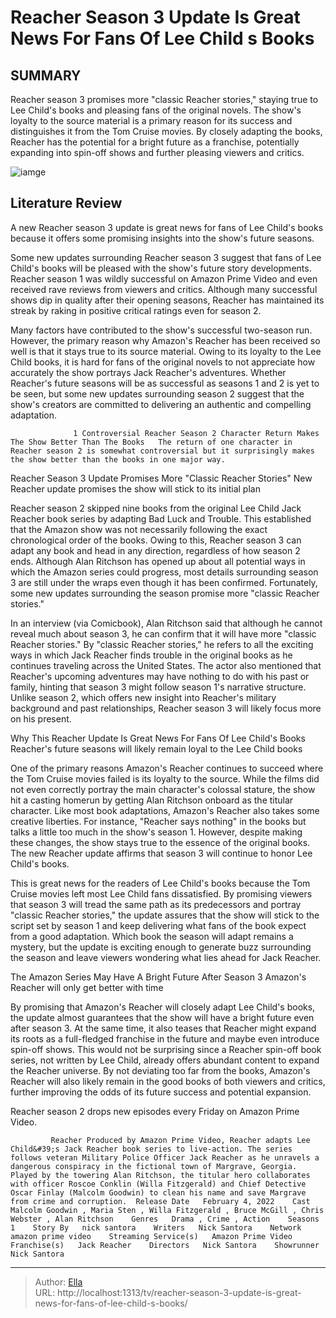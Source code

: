 # Reacher Season 3 Update Is Great News For Fans Of Lee Child s Books


## SUMMARY 



  Reacher season 3 promises more &#34;classic Reacher stories,&#34; staying true to Lee Child&#39;s books and pleasing fans of the original novels.   The show&#39;s loyalty to the source material is a primary reason for its success and distinguishes it from the Tom Cruise movies.   By closely adapting the books, Reacher has the potential for a bright future as a franchise, potentially expanding into spin-off shows and further pleasing viewers and critics.  

![iamge](https://static1.srcdn.com/wordpress/wp-content/uploads/2023/12/_reacher-season-3-update-great-news-books.jpg)

## Literature Review
A new Reacher season 3 update is great news for fans of Lee Child&#39;s books because it offers some promising insights into the show&#39;s future seasons.




Some new updates surrounding Reacher season 3 suggest that fans of Lee Child&#39;s books will be pleased with the show&#39;s future story developments. Reacher season 1 was wildly successful on Amazon Prime Video and even received rave reviews from viewers and critics. Although many successful shows dip in quality after their opening seasons, Reacher has maintained its streak by raking in positive critical ratings even for season 2.




Many factors have contributed to the show&#39;s successful two-season run. However, the primary reason why Amazon&#39;s Reacher has been received so well is that it stays true to its source material. Owing to its loyalty to the Lee Child books, it is hard for fans of the original novels to not appreciate how accurately the show portrays Jack Reacher&#39;s adventures. Whether Reacher&#39;s future seasons will be as successful as seasons 1 and 2 is yet to be seen, but some new updates surrounding season 2 suggest that the show&#39;s creators are committed to delivering an authentic and compelling adaptation.

                  1 Controversial Reacher Season 2 Character Return Makes The Show Better Than The Books   The return of one character in Reacher season 2 is somewhat controversial but it surprisingly makes the show better than the books in one major way.    


 Reacher Season 3 Update Promises More &#34;Classic Reacher Stories&#34; 
New Reacher update promises the show will stick to its initial plan
         




Reacher season 2 skipped nine books from the original Lee Child Jack Reacher book series by adapting Bad Luck and Trouble. This established that the Amazon show was not necessarily following the exact chronological order of the books. Owing to this, Reacher season 3 can adapt any book and head in any direction, regardless of how season 2 ends. Although Alan Ritchson has opened up about all potential ways in which the Amazon series could progress, most details surrounding season 3 are still under the wraps even though it has been confirmed. Fortunately, some new updates surrounding the season promise more &#34;classic Reacher stories.&#34;

In an interview (via Comicbook), Alan Ritchson said that although he cannot reveal much about season 3, he can confirm that it will have more &#34;classic Reacher stories.&#34; By &#34;classic Reacher stories,&#34; he refers to all the exciting ways in which Jack Reacher finds trouble in the original books as he continues traveling across the United States. The actor also mentioned that Reacher&#39;s upcoming adventures may have nothing to do with his past or family, hinting that season 3 might follow season 1&#39;s narrative structure. Unlike season 2, which offers new insight into Reacher&#39;s military background and past relationships, Reacher season 3 will likely focus more on his present.






 Why This Reacher Update Is Great News For Fans Of Lee Child&#39;s Books 
Reacher&#39;s future seasons will likely remain loyal to the Lee Child books
          

One of the primary reasons Amazon&#39;s Reacher continues to succeed where the Tom Cruise movies failed is its loyalty to the source. While the films did not even correctly portray the main character&#39;s colossal stature, the show hit a casting homerun by getting Alan Ritchson onboard as the titular character. Like most book adaptations, Amazon&#39;s Reacher also takes some creative liberties. For instance, &#34;Reacher says nothing&#34; in the books but talks a little too much in the show&#39;s season 1. However, despite making these changes, the show stays true to the essence of the original books. The new Reacher update affirms that season 3 will continue to honor Lee Child&#39;s books.

This is great news for the readers of Lee Child&#39;s books because the Tom Cruise movies left most Lee Child fans dissatisfied. By promising viewers that season 3 will tread the same path as its predecessors and portray &#34;classic Reacher stories,&#34; the update assures that the show will stick to the script set by season 1 and keep delivering what fans of the book expect from a good adaptation. Which book the season will adapt remains a mystery, but the update is exciting enough to generate buzz surrounding the season and leave viewers wondering what lies ahead for Jack Reacher.






 The Amazon Series May Have A Bright Future After Season 3 
Amazon&#39;s Reacher will only get better with time
          

By promising that Amazon&#39;s Reacher will closely adapt Lee Child&#39;s books, the update almost guarantees that the show will have a bright future even after season 3. At the same time, it also teases that Reacher might expand its roots as a full-fledged franchise in the future and maybe even introduce spin-off shows. This would not be surprising since a Reacher spin-off book series, not written by Lee Child, already offers abundant content to expand the Reacher universe. By not deviating too far from the books, Amazon&#39;s Reacher will also likely remain in the good books of both viewers and critics, further improving the odds of its future success and potential expansion.



Reacher season 2 drops new episodes every Friday on Amazon Prime Video.







             Reacher Produced by Amazon Prime Video, Reacher adapts Lee Child&#39;s Jack Reacher book series to live-action. The series follows veteran Military Police Officer Jack Reacher as he unravels a dangerous conspiracy in the fictional town of Margrave, Georgia. Played by the towering Alan Ritchson, the titular hero collaborates with officer Roscoe Conklin (Willa Fitzgerald) and Chief Detective Oscar Finlay (Malcolm Goodwin) to clean his name and save Margrave from crime and corruption.  Release Date   February 4, 2022    Cast   Malcolm Goodwin , Maria Sten , Willa Fitzgerald , Bruce McGill , Chris Webster , Alan Ritchson    Genres   Drama , Crime , Action    Seasons   1    Story By   nick santora    Writers   Nick Santora    Network   amazon prime video    Streaming Service(s)   Amazon Prime Video    Franchise(s)   Jack Reacher    Directors   Nick Santora    Showrunner   Nick Santora       

 



---

> Author: [Ella](https://instagram.hk.cn/)  
> URL: http://localhost:1313/tv/reacher-season-3-update-is-great-news-for-fans-of-lee-child-s-books/  

